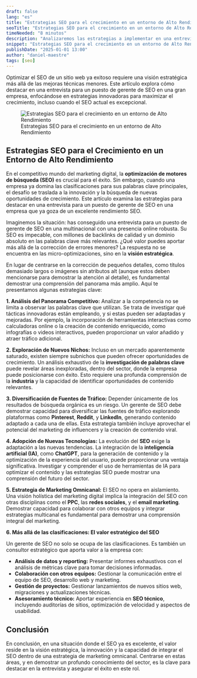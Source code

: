```yaml
---
draft: false
lang: "es"
title: "Estrategias SEO para el crecimiento en un entorno de Alto Rendimiento"
seoTitle: "Estrategias SEO para el crecimiento en un entorno de Alto Rendimiento"
timeNeeded: "8 minutos"
description: "Analizaremos las estrategias a implementar en una entrevista para un puesto de gerente SEO en una empresa con un SEO ya excepcional, ofreciendo perspectivas más allá de las optimizaciones menores y abarcando aspectos estratégicos del marketing digital."
snippet: "Estrategias SEO para el crecimiento en un entorno de Alto Rendimiento"
publishDate: "2025-01-01 13:00"
author: "daniel-maestre"
tags: [seo]
---
```


Optimizar el SEO de un sitio web ya exitoso requiere una visión estratégica más allá de las mejoras técnicas menores. Este artículo explora cómo destacar en una entrevista para un puesto de gerente de SEO en una gran empresa, enfocándose en estrategias innovadoras para maximizar el crecimiento, incluso cuando el SEO actual es excepcional.

<figure>
<img src="/blogImages/estrategias-seo-crecimiento-en-empresa-experta.webp" title="Estrategias SEO para el crecimiento en un entorno de Alto Rendimiento" alt="Estrategias SEO para el crecimiento en un entorno de Alto Rendimiento" loading="lazy"/>
<figcaption class="text-center">Estrategias SEO para el crecimiento en un entorno de Alto Rendimiento<figcaption>
</figure>

## Estrategias SEO para el Crecimiento en un Entorno de Alto Rendimiento

En el competitivo mundo del marketing digital, la **optimización de motores de búsqueda (SEO)** es crucial para el éxito. Sin embargo, cuando una empresa ya domina las clasificaciones para sus palabras clave principales, el desafío se traslada a la innovación y la búsqueda de nuevas oportunidades de crecimiento.  Este artículo examina las estrategias para destacar en una entrevista para un puesto de gerente de SEO en una empresa que ya goza de un excelente rendimiento SEO.

Imaginemos la situación: has conseguido una entrevista para un puesto de gerente de SEO en una multinacional con una presencia online robusta.  Su SEO es impecable, con millones de backlinks de calidad y un dominio absoluto en las palabras clave más relevantes. ¿Qué valor puedes aportar más allá de la corrección de errores menores?  La respuesta no se encuentra en las micro-optimizaciones, sino en la **visión estratégica**.

En lugar de centrarse en la corrección de pequeños detalles, como títulos demasiado largos o imágenes sin atributos alt (aunque estos deben mencionarse para demostrar la atención al detalle), es fundamental demostrar una comprensión del panorama más amplio.  Aquí te presentamos algunas estrategias clave:

**1. Análisis del Panorama Competitivo:**  Analizar a la competencia no se limita a observar las palabras clave que utilizan. Se trata de investigar qué tácticas innovadoras están empleando, y si estas pueden ser adaptadas y mejoradas.  Por ejemplo, la incorporación de herramientas interactivas como calculadoras online o la creación de contenido enriquecido, como infografías o videos interactivos, pueden proporcionar un valor añadido y atraer tráfico adicional.


**2. Exploración de Nuevos Nichos:** Incluso en un mercado aparentemente saturado, existen siempre subnichos que pueden ofrecer oportunidades de crecimiento. Un análisis exhaustivo de la **investigación de palabras clave** puede revelar áreas inexploradas, dentro del sector, donde la empresa puede posicionarse con éxito.  Esto requiere una profunda comprensión de la **industria** y la capacidad de identificar oportunidades de contenido relevantes.


**3. Diversificación de Fuentes de Tráfico:**  Depender únicamente de los resultados de búsqueda orgánica es un riesgo. Un gerente de SEO debe demostrar capacidad para diversificar las fuentes de tráfico explorando plataformas como **Pinterest**, **Reddit**, y **LinkedIn**, generando contenido adaptado a cada una de ellas. Esta estrategia también incluye aprovechar el potencial del marketing de influencers y la creación de contenido viral.


**4. Adopción de Nuevas Tecnologías:** La evolución del **SEO** exige la adaptación a las nuevas tendencias. La integración de la **inteligencia artificial (IA)**, como **ChatGPT**, para la generación de contenido y la optimización de la experiencia del usuario, puede proporcionar una ventaja significativa.  Investigar y comprender el uso de herramientas de IA para optimizar el contenido y las estrategias SEO puede mostrar una comprensión del futuro del sector.


**5. Estrategia de Marketing Omnicanal:**  El SEO no opera en aislamiento.  Una visión holística del marketing digital implica la integración del SEO con otras disciplinas como el **PPC**, las **redes sociales**, y el **email marketing**.  Demostrar capacidad para colaborar con otros equipos y integrar estrategias multicanal es fundamental para demostrar una comprensión integral del marketing.


**6.  Más allá de las clasificaciones: El valor estratégico del SEO**

Un gerente de SEO no solo se ocupa de las clasificaciones. Es también un consultor estratégico que aporta valor a la empresa con:

* **Análisis de datos y reporting:**  Presentar informes exhaustivos con el análisis de métricas clave para tomar decisiones informadas.
* **Colaboración con otros equipos:**  Gestionar la comunicación entre el equipo de SEO, desarrollo web y marketing.
* **Gestión de proyectos:**  Gestionar lanzamientos de nuevos sitios web, migraciones y actualizaciones técnicas.
* **Asesoramiento técnico:**  Aportar experiencia en **SEO técnico**, incluyendo auditorías de sitios, optimización de velocidad y aspectos de usabilidad.

## Conclusión

En conclusión, en una situación donde el SEO ya es excelente, el valor reside en la visión estratégica, la innovación y la capacidad de integrar el SEO dentro de una estrategia de marketing omnicanal.  Centrarse en estas áreas, y en demostrar un profundo conocimiento del sector, es la clave para destacar en la entrevista y asegurar el éxito en este rol.
